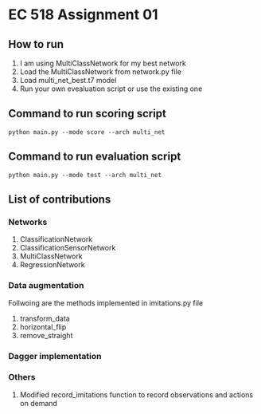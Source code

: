 # EC 518 Assignment 01

## How to run
1. I am using MultiClassNetwork for my best network
2. Load the MultiClassNetwork from network.py file
3. Load multi_net_best.t7 model
4. Run your own evealuation script or use the existing one

## Command to run scoring script
```
python main.py --mode score --arch multi_net
```

## Command to run evaluation script
```
python main.py --mode test --arch multi_net
```

## List of contributions
### Networks
1. ClassificationNetwork 
2. ClassificationSensorNetwork
3. MultiClassNetwork
4. RegressionNetwork

### Data augmentation
Follwoing are the methods implemented in imitations.py file
1. transform_data
2. horizontal_flip
3. remove_straight

### Dagger implementation

### Others
1. Modified record_imitations function to record observations and actions on demand
